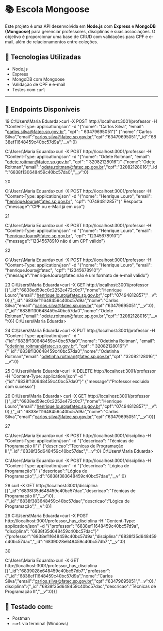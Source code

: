 # 📚 Escola Mongoose

Este projeto é uma API desenvolvida em **Node.js** com **Express** e **MongoDB (Mongoose)** para gerenciar professores, disciplinas e suas associações. O objetivo é proporcionar uma base de CRUD com validações para CPF e e-mail, além de relacionamentos entre coleções.

## 🔧 Tecnologias Utilizadas

- Node.js
- Express
- MongoDB com Mongoose
- Validação de CPF e e-mail
- Testes com `curl`

---

## 📌 Endpoints Disponíveis

19
C:\Users\Maria Eduarda>curl -X POST http://localhost:3001/professor -H "Content-Type: application/json" -d "{\"nome\": \"Carlos Silva\", \"email\": \"carlos.silva@fatec.sp.gov.br\",  \"cpf\": \" 63479695051\"}"
{"nome":"Carlos Silva","email":"carlos.silva@fatec.sp.gov.br","cpf":"63479695051","_id":"6838ef11648459c40bc57d9a","__v":0}


C:\Users\Maria Eduarda>curl -X POST http://localhost:3001/professor -H "Content-Type: application/json" -d "{\"nome\": \"Odete Roitman\", \"email\": \"odete.roitman@fatec.sp.gov.br\",  \"cpf\": \" 32082128016\"}"
{"nome":"Odete Roitman","email":"odete.roitman@fatec.sp.gov.br","cpf":"32082128016","_id":"6838f130648459c40bc57da0","__v":0}


20

C:\Users\Maria Eduarda>curl -X POST http://localhost:3001/professor -H "Content-Type: application/json" -d "{\"nome\": \"Henrique Louro\", \"email\": \"henrique.louro@fatec.sp.gov.br\",  \"cpf\": \"07494812857\"}" Resposta: {"message":"CPF ou e-Mail já em uso"}

21

C:\Users\Maria Eduarda>curl -X POST http://localhost:3001/professor -H "Content-Type: application/json" -d "{\"nome\": \"Henrique Louro\", \"email\": \"henrique.louro@fatec.sp.gov.br\",  \"cpf\": \"12345678910\"}"
{"message":"12345678910 não é um CPF válido"}

22

C:\Users\Maria Eduarda>curl -X POST http://localhost:3001/professor -H "Content-Type: application/json" -d "{\"nome\": \"Henrique Louro\", \"email\": \"henrique.louro@fatec\",  \"cpf\": \"12345678910\"}"
{"message":"henrique.louro@fatec não é um formato de e-mail válido"}



23 
C:\Users\Maria Eduarda>curl -X GET http://localhost:3001/professor
[{"_id":"6838ed59ec0c2252e472c0c7","nome":"Henrique Louro","email":"henrique.louro@fatec.sp.gov.br","cpf":"07494812857","__v":0},{"_id":"6838ef11648459c40bc57d9a","nome":"Carlos Silva","email":"carlos.silva@fatec.sp.gov.br","cpf":"63479695051","__v":0},{"_id":"6838f130648459c40bc57da0","nome":"Odete Roitman","email":"odete.roitman@fatec.sp.gov.br","cpf":"32082128016","__v":0}]
C:\Users\Maria Eduarda>

24 
C:\Users\Maria Eduarda>curl -X PUT http://localhost:3001/professor -H "Content-Type: application/json" -d "{\"id\":\"6838f130648459c40bc57da0\",\"nome\": \"Odetinha Roitman\", \"email\": \"odetinha.roitman@fatec.sp.gov.br\",  \"cpf\": \" 32082128016\"}"
{"_id":"6838f130648459c40bc57da0","nome":"Odetinha Roitman","email":"odetinha.roitman@fatec.sp.gov.br","cpf":"32082128016","__v":0}

25
C:\Users\Maria Eduarda>curl -X DELETE http://localhost:3001/professor -H "Content-Type: application/json" -d "{\"id\":\"6838f130648459c40bc57da0\"}"
{"message":"Professor excluído com sucesso"}


26
C:\Users\Maria Eduarda> curl -X GET http://localhost:3001/professor
[{"_id":"6838ed59ec0c2252e472c0c7","nome":"Henrique Louro","email":"henrique.louro@fatec.sp.gov.br","cpf":"07494812857","__v":0},{"_id":"6838ef11648459c40bc57d9a","nome":"Carlos Silva","email":"carlos.silva@fatec.sp.gov.br","cpf":"63479695051","__v":0}]

27

C:\Users\Maria Eduarda>curl -X POST http://localhost:3001/disciplina -H "Content-Type: application/json" -d "{\"descricao\": \"Técnicas de Programação II\"}"
{"descricao":"Técnicas de Programação II","_id":"6838f35d648459c40bc57dac","__v":0}
C:\Users\Maria Eduarda>


C:\Users\Maria Eduarda>curl -X POST http://localhost:3001/disciplina -H "Content-Type: application/json" -d "{\"descricao\": \"Lógica de Programação\"}"
{"descricao":"Lógica de Programação","_id":"6838f383648459c40bc57dae","__v":0}

28
curl -X GET http://localhost:3001/disciplina
[{"_id":"6838f35d648459c40bc57dac","descricao":"Técnicas de Programação II","__v":0},{"_id":"6838f383648459c40bc57dae","descricao":"Lógica de Programação","__v":0}]


29
C:\Users\Maria Eduarda>curl -X POST http://localhost:3001/professor_has_disciplina -H "Content-Type: application/json" -d "{\"professor\": \"6838ef11648459c40bc57d9a\", \"disciplina\": \"6838f35d648459c40bc57dac\"}"
{"professor":"6838ef11648459c40bc57d9a","disciplina":"6838f35d648459c40bc57dac","_id":"6839028e648459c40bc57db7","__v":0}

30

C:\Users\Maria Eduarda>curl -X GET http://localhost:3001/professor_has_disciplina
[{"_id":"6839028e648459c40bc57db7","professor":{"_id":"6838ef11648459c40bc57d9a","nome":"Carlos Silva","email":"carlos.silva@fatec.sp.gov.br","cpf":"63479695051","__v":0},"disciplina":{"_id":"6838f35d648459c40bc57dac","descricao":"Técnicas de Programação II","__v":0}}]


## 🧪 Testado com:

- Postman
- `curl` via terminal (Windows)

